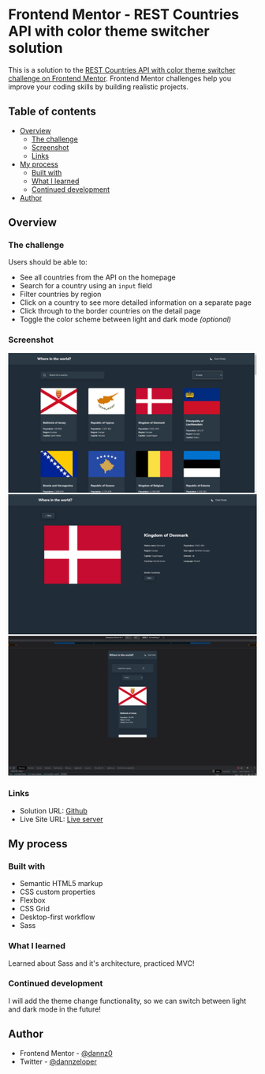 # Frontend Mentor - REST Countries API with color theme switcher solution

This is a solution to the [REST Countries API with color theme switcher challenge on Frontend Mentor](https://www.frontendmentor.io/challenges/rest-countries-api-with-color-theme-switcher-5cacc469fec04111f7b848ca). Frontend Mentor challenges help you improve your coding skills by building realistic projects.

## Table of contents

- [Overview](#overview)
  - [The challenge](#the-challenge)
  - [Screenshot](#screenshot)
  - [Links](#links)
- [My process](#my-process)
  - [Built with](#built-with)
  - [What I learned](#what-i-learned)
  - [Continued development](#continued-development)
- [Author](#author)

## Overview

### The challenge

Users should be able to:

- See all countries from the API on the homepage
- Search for a country using an `input` field
- Filter countries by region
- Click on a country to see more detailed information on a separate page
- Click through to the border countries on the detail page
- Toggle the color scheme between light and dark mode _(optional)_

### Screenshot

![Main page](images/sc1.png)
![Details](images/sc2.png)
![Phone](images/sc3.png)

### Links

- Solution URL: [Github](https://github.com/dannz0/RestAPI-Countries)
- Live Site URL: [Live server](https://countries-dannz.netlify.app/)

## My process

### Built with

- Semantic HTML5 markup
- CSS custom properties
- Flexbox
- CSS Grid
- Desktop-first workflow
- Sass

### What I learned

Learned about Sass and it's architecture, practiced MVC!

### Continued development

I will add the theme change functionality, so we can switch between light and dark mode in the future!

## Author

- Frontend Mentor - [@dannz0](https://www.frontendmentor.io/profile/dannz0)
- Twitter - [@dannzeloper](https://www.twitter.com/dannzeloper)

